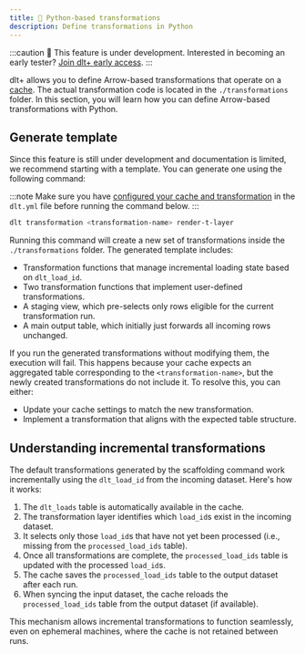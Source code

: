 ```yaml
---
title: 🧪 Python-based transformations
description: Define transformations in Python
---
```


:::caution
🚧 This feature is under development. Interested in becoming an early tester? [Join dlt+ early access](https://info.dlthub.com/waiting-list).
:::

dlt+ allows you to define Arrow-based transformations that operate on a [cache](../../core-concepts/cache.md). The actual transformation code is located in the `./transformations` folder.
In this section, you will learn how you can define Arrow-based transformations with Python.

## Generate template

Since this feature is still under development and documentation is limited, we recommend starting with a template. You can generate one using the following command:

:::note
Make sure you have [configured your cache and transformation](./setup#configure-dltyml-file) in the `dlt.yml` file before running the command below.
:::

```sh
dlt transformation <transformation-name> render-t-layer
```

Running this command will create a new set of transformations inside the `./transformations` folder. The generated template includes:

* Transformation functions that manage incremental loading state based on `dlt_load_id`.
* Two transformation functions that implement user-defined transformations.
* A staging view, which pre-selects only rows eligible for the current transformation run.
* A main output table, which initially just forwards all incoming rows unchanged.

If you run the generated transformations without modifying them, the execution will fail. This happens because your cache expects an aggregated table corresponding to the `<transformation-name>`, but the newly created transformations do not include it. To resolve this, you can either:

* Update your cache settings to match the new transformation.
* Implement a transformation that aligns with the expected table structure.

## Understanding incremental transformations

The default transformations generated by the scaffolding command work incrementally using the `dlt_load_id` from the incoming dataset. Here's how it works:

1. The `dlt_loads` table is automatically available in the cache.
2. The transformation layer identifies which `load_id`s exist in the incoming dataset.
3. It selects only those `load_id`s that have not yet been processed (i.e., missing from the `processed_load_ids` table).
4. Once all transformations are complete, the `processed_load_ids` table is updated with the processed `load_id`s.
5. The cache saves the `processed_load_ids` table to the output dataset after each run.
6. When syncing the input dataset, the cache reloads the `processed_load_ids` table from the output dataset (if available).

This mechanism allows incremental transformations to function seamlessly, even on ephemeral machines, where the cache is not retained between runs.


